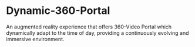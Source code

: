 # Dynamic-360-Portal
An augmented reality experience that offers 360-Video Portal which dynamically adapt to the time of day, providing a continuously evolving and immersive environment.
